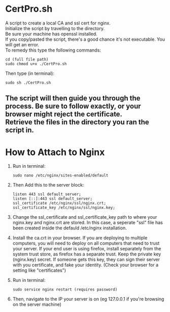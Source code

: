 # CertPro.sh
A script to create a local CA and ssl cert for nginx.<br />
Initialize the script by travelling to the directory.<br />
Be sure your machine has openssl installed.<br />
If you copy/pasted the script, there's a good chance it's not executable.
You will get an error.<br />
To remedy this type the following commands:

	cd (full file path)
	sudo chmod u+x ./CertPro.sh
Then type (in terminal):
	
	sudo sh ./CertPro.sh
The script will then guide you through the process. Be sure to follow exactly, or your browser might reject the certificate.<br />
Retrieve the files in the directory you ran the script in.<br />
-------------------------
# How to Attach to Nginx
1. Run in terminal: 
	```
	sudo nano /etc/nginx/sites-enabled/default
	```
2. Then Add this to the server block:<br />
	```
	listen 443 ssl default_server;
	listen [::]:443 ssl default_server;
  	ssl_certificate /etc/nginx/ssl/nginx.crt;
  	ssl_certificate_key /etc/nginx/ssl/nginx.key;
	```
3. Change the ssl_certificate and ssl_certificate_key path to where your nginx.key and nginx.crt are stored. In this case, a seperate "ssl" file has been created inside the defauld /etc/nginx installation.

4. Install the ca.crt in your browser. If you are deploying to multiple computers, you will need to deploy on all computers that need to trust your server. If your end user is using firefox, install separately from the system trust store, as firefox has a separate trust. Keep the private key (nginx.key) secret. If someone gets this key, they can sign their server with you certificate, and fake your identity. (Check your browser for a setting like "certificates")

5. Run in terminal:
	```
	sudo service nginx restart (requires password)
	```
6. Then, navigate to the IP your server is on (eg 127.0.0.1 if you're browsing on the server machine)
